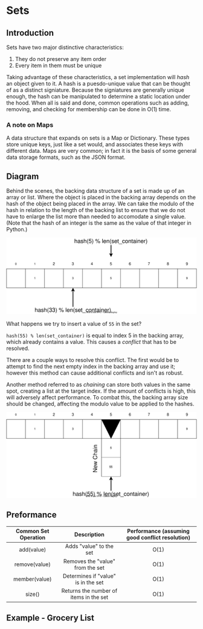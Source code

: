 # Sets

## Introduction

Sets have two major distinctive characteristics:

1. They do not preserve any item order
2. Every item in them must be unique

Taking advantage of these characteristics, a set implementation will *hash*
an object given to it. A hash is a puesdo-unique value that can be thought
of as a distinct signiature. Because the signiatures are generally unique enough,
the hash can be manipulated to determine a static location under the hood.
When all is said and done, common operations such as adding, removing, and
checking for membership can be done in O(1) time.

### A note on Maps

A data structure that expands on sets is a Map or Dictionary. These types store
unique keys, just like a set would, and associates these keys with different data.
Maps are very common; in fact it is the basis of some general data storage formats,
such as the JSON format.

## Diagram
Behind the scenes, the backing data structure of a set is made up of an array or
list. Where the object is placed in the backing array depends on the hash of the
object being placed in the array. We can take the modulo of the hash in relation to
the length of the backing list to ensure that we do not have to enlarge the list
more than needed to accomodate a single value. (Note that the hash of an integer is
the same as the value of that integer in Python.)

![Set example](pictures/set-diagram.drawio.svg)

What happens we try to insert a value of `55` in the set?

`hash(55) % len(set_container)` is equal to index 5 in the backing array, which
already contains a value. This causes a *conflict* that has to be resolved.

There are a couple ways to resolve this conflict. The first would be to attempt
to find the next empty index in the backing array and use it; however this method can
cause additional conflicts and isn't as robust.

Another method referred to as *chaining* can store both values in the same spot,
creating a list at the target index. If the amount of conflicts is high, this will
adversely affect performance. To combat this, the backing array size should be
changed, affecting the modulo value to be applied to the hashes.

![Chaining example](pictures/set-diagram-chaining.drawio.svg)

## Preformance
| Common Set Operation |               Description              | Performance (assuming good conflict resolution) |
|:--------------------:|:--------------------------------------:|:-----------------------------------------------:|
|      add(value)      |         Adds "value" to the set        |                       O(1)                      |
|     remove(value)    |    Removes the "value" from the set    |                       O(1)                      |
|     member(value)    |   Determines if "value" is in the set  |                       O(1)                      |
|        size()        | Returns the number of items in the set |                       O(1)                      |

## Example - Grocery List
```python
```